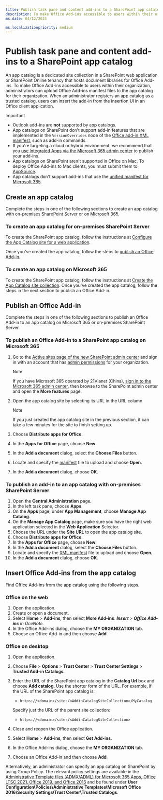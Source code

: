 ```yaml
---
title: Publish task pane and content add-ins to a SharePoint app catalog
description: To make Office Add-ins accessible to users within their organization, administrators can upload Office Add-ins manifest files to the app catalog for their organization.
ms.date: 04/12/2024

ms.localizationpriority: medium
---
```


# Publish task pane and content add-ins to a SharePoint app catalog

An app catalog is a dedicated site collection in a SharePoint web application or SharePoint Online tenancy that hosts document libraries for Office Add-ins. To make Office Add-ins accessible to users within their organization, administrators can upload Office Add-ins manifest files to the app catalog for their organization. When an administrator registers an app catalog as a trusted catalog, users can insert the add-in from the insertion UI in an Office client application.

> [!IMPORTANT]
>
> - Outlook add-ins are **not** supported by app catalogs.
> - App catalogs on SharePoint don't support add-in features that are implemented in the `VersionOverrides` node of the [Office add-in XML manifest](../develop/xml-manifest-overview.md), such as add-in commands.
> - If you're targeting a cloud or hybrid environment, we recommend that you [use Integrated Apps via the Microsoft 365 admin center](/microsoft-365/admin/manage/test-and-deploy-microsoft-365-apps) to publish your add-ins.
> - App catalogs on SharePoint aren't supported in Office on Mac. To deploy Office Add-ins to Mac clients, you must submit them to [AppSource](/partner-center/marketplace-offers/submit-to-appsource-via-partner-center).
> - App catalogs don't support add-ins that use the [unified manifest for Microsoft 365](../develop/unified-manifest-overview.md).


## Create an app catalog

Complete the steps in one of the following sections to create an app catalog with on-premises SharePoint Server or on Microsoft 365.

### To create an app catalog for on-premises SharePoint Server

To create the SharePoint app catalog, follow the instructions at [Configure the App Catalog site for a web application](/sharepoint/administration/manage-the-app-catalog).

Once you've created the app catalog, follow the steps to [publish an Office Add-in](#publish-an-office-add-in).

### To create an app catalog on Microsoft 365

To create the SharePoint app catalog, follow the instructions at [Create the App Catalog site collection](/sharepoint/use-app-catalog#step-1-create-the-app-catalog-site-collection). Once you've created the app catalog, follow the steps in the next section to publish an Office Add-in.

## Publish an Office Add-in

Complete the steps in one of the following sections to publish an Office Add-in to an app catalog on Microsoft 365 or on-premises SharePoint Server.

### To publish an Office Add-in to a SharePoint app catalog on Microsoft 365

1. Go to the [Active sites page of the new SharePoint admin center](https://admin.microsoft.com/sharepoint?page=siteManagement&modern=true) and sign in with an account that has [admin permissions](/sharepoint/sharepoint-admin-role) for your organization.

    > [!NOTE]
    > If you have Microsoft 365 operated by 21Vianet (China), [sign in to the Microsoft 365 admin center](https://go.microsoft.com/fwlink/p/?linkid=850627), then browse to the SharePoint admin center and open the **More features** page.

1. Open the app catalog site by selecting its URL in the URL column.

    > [!NOTE]
    > If you just created the app catalog site in the previous section, it can take a few minutes for the site to finish setting up.

1. Choose **Distribute apps for Office**.
1. In the **Apps for Office** page, choose **New**.
1. In the **Add a document** dialog, select the **Choose Files** button.
1. Locate and specify the [manifest](../develop/add-in-manifests.md) file to upload and choose **Open**.
1. In the **Add a document** dialog, choose **OK**.

### To publish an add-in to an app catalog with on-premises SharePoint Server

1. Open the **Central Administration** page.
1. In the left task pane, choose **Apps**.
1. On the **Apps** page, under **App Management**, choose **Manage App Catalog**.
1. On the **Manage App Catalog** page, make sure you have the right web application selected in the **Web Application** Selector.
1. Choose the URL under the **Site URL** to open the app catalog site.
1. Choose **Distribute apps for Office**.
1. In the **Apps for Office** page, choose **New**.
1. In the **Add a document** dialog, select the **Choose Files** button.
1. Locate and specify the [XML manifest](../develop/xml-manifest-overview.md) file to upload and choose **Open**.
1. In the **Add a document** dialog, choose **OK**.

## Insert Office Add-ins from the app catalog

Find Office Add-ins from the app catalog using the following steps.

### Office on the web

1. Open the application.
1. Create or open a document.
1. Select **Home** > **Add-ins**, then select **More Add-ins**.
    _**Insert** > **Office Add-ins** in OneNote._
1. In the Office Add-ins dialog, choose the **MY ORGANIZATION** tab.
1. Choose an Office Add-in and then choose **Add**.

### Office on desktop

1. Open the application.
1. Choose **File** > **Options** > **Trust Center** > **Trust Center Settings** > **Trusted Add-in Catalogs**.
1. Enter the URL of the SharePoint app catalog in the **Catalog Url** box and choose **Add catalog**.
    Use the shorter form of the URL. For example, if the URL of the SharePoint app catalog is:
    - `https://<domain>/sites/<AddinCatalogSiteCollection>/MyCatalog`

    Specify just the URL of the parent site collection:
    - `https://<domain>/sites/<AddinCatalogSiteCollection>`
1. Close and reopen the Office application.
1. Select **Home** > **Add-ins**, then select **Get Add-ins**.
1. In the Office Add-ins dialog, choose the **MY ORGANIZATION** tab.
1. Choose an Office Add-in and then choose **Add**.

Alternatively, an administrator can specify an app catalog on SharePoint by using Group Policy. The relevant policy settings are available in the [Administrative Template files (ADMX/ADML) for Microsoft 365 Apps, Office LTSC 2021, Office 2019, and Office 2016](https://www.microsoft.com/download/details.aspx?id=49030) and be found under **User Configuration\Policies\Administrative Templates\Microsoft Office 2016\Security Settings\Trust Center\Trusted Catalogs**.
